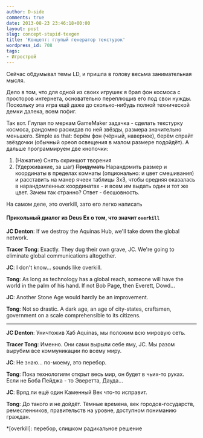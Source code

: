 ```yaml
---
author: D-side
comments: true
date: 2013-08-23 23:46:18+00:00
layout: post
slug: concept-stupid-texgen
title: 'Концепт: глупый генератор текстурок'
wordpress_id: 708
tags:
- Игрострой
---
```


Сейчас обдумывал темы LD, и пришла в голову весьма занимательная мысля.

Дело в том, что для одной из своих игрушек я брал фон космоса с просторов интернета, основательно переплющив его под свои нужды. Поскольку эта игра ещё даже до сколько-нибудь полной технической демки далека, всем пофиг.

Так вот. Глупая по меркам GameMaker задачка - сделать текстурку космоса, рандомно раскидав по ней звёзды, размера значительно меньшего. Simple as that: берём фон (чёрный, наверное), берём спрайт звёздочки (обычный ореол освещения в малом размере подойдёт). А дальше программируем две кнопочки:

  1. (Нажатие) Снять скриншот творения
  2. (Удерживание, за шаг) <del>Придумать</del> Нарандомить размер и координаты в пределах комнаты (опционально: и цвет смешивания) и расставить на манер ячеек таблицы 3х3, чтобы средняя оказалась в нарандомленных координатах - и всем им выдать один и тот же цвет. Зачем так странно? Ответ - бесшовность.

На самом деле, это overkill, зато его легко написать


#### Прикольный диалог из Deus Ex о том, что значит `overkill`

**JC Denton**: If we destroy the Aquinas Hub, we'll take down the global network.  

**Tracer Tong**: Exactly. They dug their own grave, JC. We're going to eliminate global communications altogether.  

**JC**: I don't know... sounds like overkill.  

**Tong**: As long as technology has a global reach, someone will have the world in the palm of his hand. If not Bob Page, then Everett, Dowd...  

**JC**: Another Stone Age would hardly be an improvement.  

**Tong**: Not so drastic. A dark age, an age of city-states, craftsmen, government on a scale comprehensible to its citizens.

* * *


**JC Denton**: Уничтожив Хаб Aquinas, мы положим всю мировую сеть.  

**Tracer Tong**: Именно. Они сами вырыли себе яму, JC. Мы разом вырубим все коммуникации по всему миру.  

**JC**: Не знаю... по-моему, это перебор.  

**Tong**: Пока технологиям открыт весь мир, он будет в чьих-то руках. Если не Боба Пейджа - то Эверетта, Дауда...  

**JC**: Вряд ли ещё один Каменный Век что-то исправит.  

**Tong**: До такого и не дойдёт. Тёмные времена, век городов-государств, ремесленников, правительств на уровне, доступном пониманию граждан.

  *[overkill]: перебор, слишком радикальное решение
